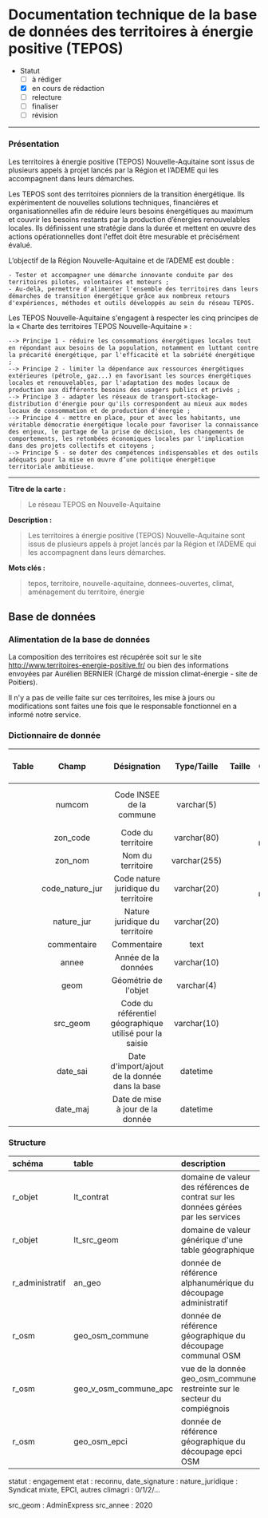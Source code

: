 # Documentation technique de la base de données des territoires à énergie positive (TEPOS)

* Statut
  - [ ] à rédiger
  - [x] en cours de rédaction
  - [ ] relecture
  - [ ] finaliser
  - [ ] révision

----


### Présentation 
Les territoires à énergie positive (TEPOS) Nouvelle-Aquitaine sont issus de plusieurs appels à projet lancés par la Région et l’ADEME qui les accompagnent dans leurs démarches.

Les TEPOS sont des territoires pionniers de la transition énergétique. Ils expérimentent de nouvelles solutions techniques, financières et organisationnelles afin de réduire leurs besoins énergétiques au maximum et couvrir les besoins restants par la production d’énergies renouvelables locales. Ils définissent une stratégie dans la durée et mettent en œuvre des actions opérationnelles dont l'effet doit être mesurable et précisément évalué.

L’objectif de la Région Nouvelle-Aquitaine et de l’ADEME est double :

    - Tester et accompagner une démarche innovante conduite par des territoires pilotes, volontaires et moteurs ;
    - Au-delà, permettre d'alimenter l'ensemble des territoires dans leurs démarches de transition énergétique grâce aux nombreux retours d'expériences, méthodes et outils développés au sein du réseau TEPOS.
       

Les TEPOS Nouvelle-Aquitaine s'engagent à respecter les cinq principes de la « Charte des territoires TEPOS Nouvelle-Aquitaine » :

    --> Principe 1 - réduire les consommations énergétiques locales tout en répondant aux besoins de la population, notamment en luttant contre la précarité énergétique, par l'efficacité et la sobriété énergétique ;
    --> Principe 2 - limiter la dépendance aux ressources énergétiques extérieures (pétrole, gaz...) en favorisant les sources énergétiques locales et renouvelables, par l'adaptation des modes locaux de production aux différents besoins des usagers publics et privés ;
    --> Principe 3 - adapter les réseaux de transport-stockage-distribution d'énergie pour qu'ils correspondent au mieux aux modes locaux de consommation et de production d'énergie ;
    --> Principe 4 - mettre en place, pour et avec les habitants, une véritable démocratie énergétique locale pour favoriser la connaissance des enjeux, le partage de la prise de décision, les changements de comportements, les retombées économiques locales par l'implication dans des projets collectifs et citoyens ;
    --> Principe 5 - se doter des compétences indispensables et des outils adéquats pour la mise en œuvre d’une politique énergétique territoriale ambitieuse.

----

**Titre de la carte :**<br>
>Le réseau TEPOS en Nouvelle-Aquitaine

**Description :**<br>
>Les territoires à énergie positive (TEPOS) Nouvelle-Aquitaine sont issus de plusieurs appels à projet lancés par la Région et l’ADEME qui les accompagnent dans leurs démarches.

**Mots clés :**<br>
>tepos, territoire, nouvelle-aquitaine, donnees-ouvertes, climat, aménagement du territoire, énergie



## Base de données

### Alimentation de la base de données

La composition des territoires est récupérée soit sur le site http://www.territoires-energie-positive.fr/ ou bien des informations envoyées par Aurélien BERNIER (Chargé de mission climat-énergie - site de Poitiers).

Il n'y a pas de veille faite sur ces territoires, les mise à jours ou modifications sont faites une fois que le responsable fonctionnel en a informé notre service.


### Dictionnaire de donnée
| Table | Champ | Désignation | Type/Taille | Taille | Contrainte | Règle de calcul | Clé étrangère | Commentaire |
| :--: | :--: | :--: | :--: | :--: | :--: | :--: | :--: | :--: |
|  | numcom | Code INSEE de la commune | varchar(5) |  |  | numcom | numcom de la table d'appartenance des communes |
|  | zon_code | Code du territoire | varchar(80) |  | not null/unique |  |  |
|  | zon_nom | Nom du territoire | varchar(255) |  |  |  |  |
|  | code_nature_jur | Code nature juridique du territoire | varchar(20) |  | not null/unique |  |  |
|  | nature_jur | Nature juridique du territoire | varchar(20) |  |  |  |  |
|  | commentaire | Commentaire | text |  |  |  |  |
|  | annee | Année de la données | varchar(10) |  |  |  |  |
|  | geom | Géométrie de l'objet | varchar(4) |  |  |  |  |
|  | src_geom | Code du référentiel géographique utilisé pour la saisie  | varchar(10) |  |  |  | référence à la table de valeur lt_src_geom |
|  | date_sai | Date d'import/ajout de la donnée dans la base | datetime |  |  |  |  |
|  | date_maj | Date de mise à jour de la donnée | datetime |  |  |  |  |


### Structure
|schéma | table | description | usage |
|:---|:---|:---|:---|   
|r_objet|lt_contrat|domaine de valeur des références de contrat sur les données gérées par les services|Gestion des accès aux prestataires|
|r_objet|lt_src_geom|domaine de valeur générique d'une table géographique|source du positionnement du PEI|
|r_administratif|an_geo|donnée de référence alphanumérique du découpage administratif |jointure insee commune<>siret epci|
|r_osm|geo_osm_commune|donnée de référence géographique du découpage communal OSM|nom de la commune|
|r_osm|geo_v_osm_commune_apc|vue de la donnée geo_osm_commune restreinte sur le secteur du compiégnois|insee + controle de saisie PEI à l'intérieur de ce périmètre|
|r_osm|geo_osm_epci|donnée de référence géographique du découpage epci OSM|nom de l'EPCI|



statut : engagement
etat : reconnu, 
date_signature : 
nature_juridique : Syndicat mixte, EPCI, autres
climagri : 0/1/2/...

src_geom : AdminExpress
src_annee : 2020


